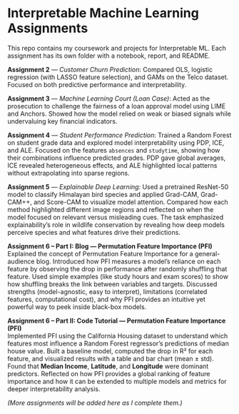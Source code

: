 # Interpretable Machine Learning Assignments  

This repo contains my coursework and projects for Interpretable ML. Each assignment has its own folder with a notebook, report, and README.  

**Assignment 2** — *Customer Churn Prediction*: Compared OLS, logistic regression (with LASSO feature selection), and GAMs on the Telco dataset. Focused on both predictive performance and interpretability.  

**Assignment 3** — *Machine Learning Court (Loan Case)*: Acted as the prosecution to challenge the fairness of a loan approval model using LIME and Anchors. Showed how the model relied on weak or biased signals while undervaluing key financial indicators.  

**Assignment 4** — *Student Performance Prediction*: Trained a Random Forest on student grade data and explored model interpretability using PDP, ICE, and ALE. Focused on the features `absences` and `studytime`, showing how their combinations influence predicted grades. PDP gave global averages, ICE revealed heterogeneous effects, and ALE highlighted local patterns without extrapolating into sparse regions.  

**Assignment 5** — *Explainable Deep Learning*: Used a pretrained ResNet-50 model to classify Himalayan bird species and applied Grad-CAM, Grad-CAM++, and Score-CAM to visualize model attention. Compared how each method highlighted different image regions and reflected on when the model focused on relevant versus misleading cues. The task emphasized explainability’s role in wildlife conservation by revealing how deep models perceive species and what features drive their predictions.  

**Assignment 6 – Part I: Blog — Permutation Feature Importance (PFI)**  
Explained the concept of Permutation Feature Importance for a general-audience blog. Introduced how PFI measures a model’s reliance on each feature by observing the drop in performance after randomly shuffling that feature. Used simple examples (like study hours and exam scores) to show how shuffling breaks the link between variables and targets. Discussed strengths (model-agnostic, easy to interpret), limitations (correlated features, computational cost), and why PFI provides an intuitive yet powerful way to peek inside black-box models.

**Assignment 6 – Part II: Code Tutorial — Permutation Feature Importance (PFI)**  
Implemented PFI using the California Housing dataset to understand which features most influence a Random Forest regressor’s predictions of median house value. Built a baseline model, computed the drop in R² for each feature, and visualized results with a table and bar chart (mean ± std). Found that **Median Income**, **Latitude**, and **Longitude** were dominant predictors. Reflected on how PFI provides a global ranking of feature importance and how it can be extended to multiple models and metrics for deeper interpretability analysis.  

*(More assignments will be added here as I complete them.)*
